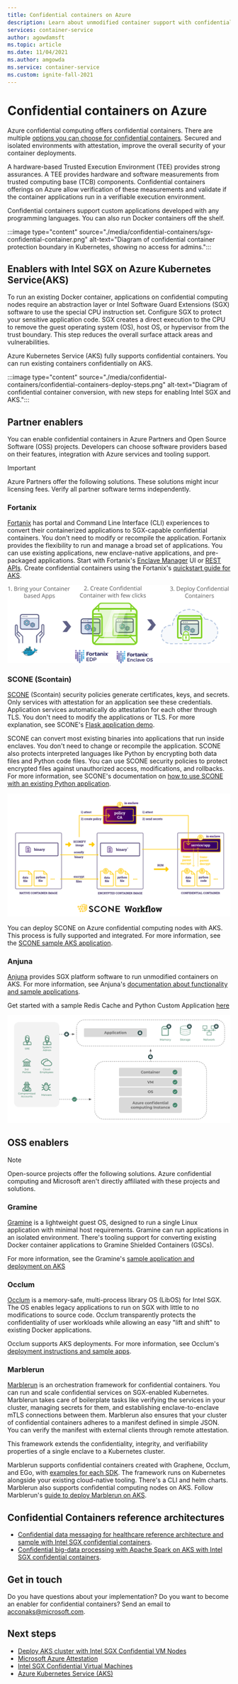 ```yaml
---
title: Confidential containers on Azure
description: Learn about unmodified container support with confidential containers.
services: container-service
author: agowdamsft
ms.topic: article
ms.date: 11/04/2021
ms.author: amgowda
ms.service: container-service
ms.custom: ignite-fall-2021
---
```


# Confidential containers on Azure

Azure confidential computing offers confidential containers. There are multiple [options you can choose for confidential containers](choose-confidential-containers-offerings.md). Secured and isolated environments with attestation, improve the overall security of your container deployments. 

A hardware-based Trusted Execution Environment (TEE) provides strong assurances. A TEE provides hardware and software measurements from trusted computing base (TCB) components. Confidential containers offerings on Azure allow verification of these measurements and validate if the container applications run in a verifiable execution environment.

Confidential containers support custom applications developed with any programming languages. You can also run Docker containers off the shelf.

:::image type="content" source="./media/confidential-containers/sgx-confidential-container.png" alt-text="Diagram of confidential container protection boundary in Kubernetes, showing no access for admins.":::

## Enablers with Intel SGX on Azure Kubernetes Service(AKS)

 To run an existing Docker container, applications on confidential computing nodes require an abstraction layer or Intel Software Guard Extensions (SGX) software to use the special CPU instruction set. Configure SGX to protect your sensitive application code. SGX creates a direct execution to the CPU to remove the guest operating system (OS), host OS, or hypervisor from the trust boundary. This step reduces the overall surface attack areas and vulnerabilities.

Azure Kubernetes Service (AKS) fully supports confidential containers. You can run existing containers confidentially on AKS.

:::image type="content" source="./media/confidential-containers/confidential-containers-deploy-steps.png" alt-text="Diagram of confidential container conversion, with new steps for enabling Intel SGX and AKS.":::

## Partner enablers

You can enable confidential containers in Azure Partners and Open Source Software (OSS) projects. Developers can choose software providers based on their features, integration with Azure services and tooling support. 

> [!IMPORTANT]
> Azure Partners offer the following solutions. These solutions might incur licensing fees. Verify all partner software terms independently. 

### Fortanix

[Fortanix](https://www.fortanix.com/) has portal and Command Line Interface (CLI) experiences to convert their containerized applications to SGX-capable confidential containers. You don't need to modify or recompile the application. Fortanix provides the flexibility to run and manage a broad set of applications. You can use existing applications, new enclave-native applications, and pre-packaged applications. Start with Fortanix's [Enclave Manager](https://em.fortanix.com/) UI or [REST APIs](https://www.fortanix.com/api/em/). Create confidential containers using the Fortanix's [quickstart guide for AKS](https://support.fortanix.com/hc/en-us/articles/360049658291-Fortanix-Confidential-Container-on-Azure-Kubernetes-Service).

![Diagram of Fortanix deployment process, showing steps to move applications to confidential containers and deploy.](./media/confidential-containers/fortanix-confidential-containers-flow.png)

### SCONE (Scontain)

[SCONE](https://scontain.com/) (Scontain) security policies generate certificates, keys, and secrets. Only services with attestation for an application see these credentials. Application services automatically do attestation for each other through TLS. You don't need to modify the applications or TLS. For more explanation, see SCONE's [Flask application demo](https://sconedocs.github.io/flask_demo/).

SCONE can convert most existing binaries into applications that run inside enclaves. You don't need to change or recompile the application. SCONE also protects interpreted languages like Python by encrypting both data files and Python code files. You can use SCONE security policies to protect encrypted files against unauthorized access, modifications, and rollbacks. For more information, see SCONE's documentation on [how to use SCONE with an existing Python application](https://sconedocs.github.io/sconify_image/).

![Diagram of SCONE workflow, showing how SCONE processes binary images.](./media/confidential-containers/scone-workflow.png)

You can deploy SCONE on Azure confidential computing nodes with AKS. This process is fully supported and integrated. For more information, see the [SCONE sample AKS application](https://sconedocs.github.io/aks/).

### Anjuna

[Anjuna](https://www.anjuna.io/) provides SGX platform software to run unmodified containers on AKS. For more information, see Anjuna's [documentation about functionality and sample applications](https://www.anjuna.io/microsoft-azure-confidential-computing-aks-lp).

Get started with a sample Redis Cache and Python Custom Application [here](https://www.anjuna.io/microsoft-azure-confidential-computing-aks-lp)

![Diagram of Anjuna's process, showing how containers are run on Azure confidential computing.](media/confidential-containers/anjuna-process-flow.png)

## OSS enablers

> [!NOTE]
> Open-source projects offer the following solutions. Azure confidential computing and Microsoft aren't directly affiliated with these projects and solutions.  

### Gramine

[Gramine](https://grapheneproject.io/) is a lightweight guest OS, designed to run a single Linux application with minimal host requirements. Gramine can run applications in an isolated environment. There's tooling support for converting existing Docker container applications to Gramine Shielded Containers (GSCs).

For more information, see the Gramine's [sample application and deployment on AKS](https://graphene.readthedocs.io/en/latest/cloud-deployment.html#azure-kubernetes-service-aks)

### Occlum

[Occlum](https://occlum.io/) is a memory-safe, multi-process library OS (LibOS) for Intel SGX. The OS enables legacy applications to run on SGX with little to no modifications to source code. Occlum transparently protects the confidentiality of user workloads while allowing an easy "lift and shift" to existing Docker applications.

Occlum supports AKS deployments. For more information, see Occlum's [deployment instructions and sample apps](https://github.com/occlum/occlum/blob/master/docs/azure_aks_deployment_guide.md).

### Marblerun

[Marblerun](https://marblerun.sh/) is an orchestration framework for confidential containers. You can run and scale confidential services on SGX-enabled Kubernetes. Marblerun takes care of boilerplate tasks like verifying the services in your cluster, managing secrets for them, and establishing enclave-to-enclave mTLS connections between them. Marblerun also ensures that your cluster of confidential containers adheres to a manifest defined in simple JSON. You can verify the manifest with external clients through remote attestation.

This framework extends the confidentiality, integrity, and verifiability properties of a single enclave to a Kubernetes cluster.

Marblerun supports confidential containers created with Graphene, Occlum, and EGo, with [examples for each SDK](https://docs.edgeless.systems/marblerun/#/examples?id=examples). The framework runs on Kubernetes alongside your existing cloud-native tooling. There's a CLI and helm charts. Marblerun also supports confidential computing nodes on AKS. Follow Marblerun's [guide to deploy Marblerun on AKS](https://docs.edgeless.systems/marblerun/#/deployment/cloud?id=cloud-deployment).

## Confidential Containers reference architectures

- [Confidential data messaging for healthcare reference architecture and sample with Intel SGX confidential containers](https://github.com/Azure-Samples/confidential-container-samples/blob/main/confidential-healthcare-scone-confinf-onnx/README.md). 
- [Confidential big-data processing with Apache Spark on AKS with Intel SGX confidential containers](https://docs.microsoft.com/azure/architecture/example-scenario/confidential/data-analytics-containers-spark-kubernetes-azure-sql). 

## Get in touch

Do you have questions about your implementation? Do you want to become an enabler for confidential containers? Send an email to <acconaks@microsoft.com>.

## Next steps

- [Deploy AKS cluster with Intel SGX Confidential VM Nodes](./confidential-enclave-nodes-aks-get-started.md)
- [Microsoft Azure Attestation](../attestation/overview.md)
- [Intel SGX Confidential Virtual Machines](virtual-machine-solutions-sgx.md)
- [Azure Kubernetes Service (AKS)](../aks/intro-kubernetes.md)
